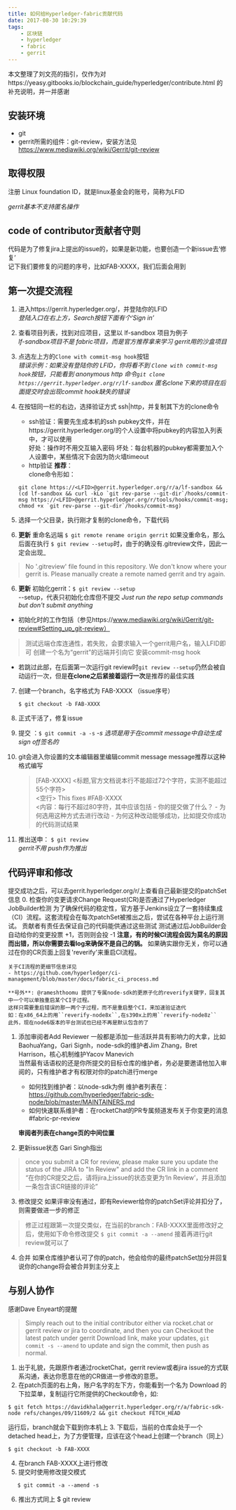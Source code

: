 ```yaml
---
title: 如何给Hyperledger-fabric贡献代码
date: 2017-08-30 10:29:39
tags: 
    - 区块链
    - hyperledger
    - fabric
    - gerrit
---
```


本文整理了刘文亮的指引，仅作为对https://yeasy.gitbooks.io/blockchain_guide/hyperledger/contribute.html
的补充说明，并一并感谢

<!--more-->
## 安装环境
 - git
 - gerrit所需的组件：git-review，安装方法见 https://www.mediawiki.org/wiki/Gerrit/git-review

## 取得权限
注册 Linux foundation ID，就是linux基金会的账号，简称为LFID 

*gerrit基本不支持匿名操作*

## code of contributor贡献者守则

代码是为了修复jira上提出的issue的，如果是新功能，也要创造一个新issue去‘修复’  
记下我们要修复的问题的序号，比如FAB-XXXX，我们后面会用到

## 第一次提交流程
1. 进入https://gerrit.hyperledger.org/，并登陆你的LFID  
    *登陆入口在右上方，Search按钮下面有个‘Sign in’*  
2. 查看项目列表，找到对应项目，这里以 lf-sandbox 项目为例子  
    *lf-sandbox项目不是 fabric项目，而是官方推荐拿来学习 gerrit用的沙盒项目*

3. 点选左上方的`Clone with commit-msg hook`按钮  
    *错误示例：如果没有登陆你的 LFID，你将看不到 `Clone with commit-msg hook`按钮，只能看到 anonymous http 命令`git clone https://gerrit.hyperledger.org/r/lf-sandbox`*
    *匿名clone下来的项目在后面提交时会出现commit hook缺失的错误*
4. 在按钮同一栏的右边，选择验证方式 ssh|http，并复制其下方的clone命令
    - ssh验证：需要先生成本机的ssh pubkey文件，并在https://gerrit.hyperledger.org/的个人设置中将pubkey的内容加入列表中，才可以使用  
    好处：操作时不用交互输入密码
    坏处：每台机器的pubkey都需要加入个人设置中，某些情况下会因为防火墙timeout  
    - http验证 **推荐**：  
    clone命令形如：
    ``` 
    git clone https://<LFID>@gerrit.hyperledger.org/r/a/lf-sandbox && (cd lf-sandbox && curl -kLo `git rev-parse --git-dir`/hooks/commit-msg https://<LFID>@gerrit.hyperledger.org/r/tools/hooks/commit-msg; chmod +x `git rev-parse --git-dir`/hooks/commit-msg)
    ```
5. 选择一个父目录，执行刚才复制的clone命令，下载代码
6. **更新** 重命名远端 `$ git remote rename origin gerrit`
    如果没重命名，那么后面在执行 `$ git review --setup`时，由于的确没有.gitreview文件，因此一定会出现_
  > No '.gitreview' file found in this repository. We don't know where your gerrit is. Please manually create a remote named gerrit and try again.  
6. **更新** 初始化gerrit：`$ git review --setup`  
 \--setup，代表只初始化仓库但不提交 _Just run the repo setup commands but don't submit anything_  
 - 初始化时的工作包括（参见https://www.mediawiki.org/wiki/Gerrit/git-review#Setting_up_git-review）
  > 测试远端仓库连通性，若失败，会要求输入一个gerrit用户名，输入LFID即可
  >创建一个名为“gerrit”的远端并引向它 
  >安装commit-msg hook
 - 若跳过此部，在后面第一次运行git review时`git review --setup`仍然会被自动运行一次，但是**在clone之后紧接着运行一次**是推荐的最佳实践
7. 创建一个branch，名字格式为 FAB-XXXX （issue序号）  
      ```
      $ git checkout -b FAB-XXXX
      ```
8. 正式干活了，修复issue
9. 提交 ：`$ git commit -a -s`
   *-s 选项是用于在commit message中自动生成sign off签名的*
10. git会进入你设置的文本编辑器里编辑commit message
    message推荐以这种格式编写

      > [FAB-XXXX] <标题,官方文档说本行不能超过72个字符，实测不能超过55个字符>  
      > <空行>
      > This fixes #FAB-XXXX  
      > <内容：每行不超过80字符，其中应该包括
      >     - 你的提交做了什么？
      >     - 为何选用这种方式去进行改动
      >     - 为何这种改动能够成功，比如提交你成功的代码测试结果
      >     
      > >

11. 推出送申： `$ git review`  
    *gerrit不用 push作为推出*

## 代码评审和修改
提交成功之后，可以去gerrit.hyperledger.org/r/上查看自己最新提交的patchSet信息
0. 检查你的变更请求Change Request(CR)是否通过了Hyperledger JobBuilder检测
为了确保代码的稳定性，官方基于Jenkins设立了一套持续集成（CI）流程。这套流程会在每次patchSet被推出之后，尝试在各种平台上运行测试。
贡献者有责任去保证自己的代码能供通过这些测试
测试通过后JobBuilder会自动给你的变更投票 +1，否则则会投 -1
    **注意，有的时候CI流程会因为莫名的原因而出错，所以你需要去看log来确保不是自己的锅。**
    如果确实跟你无关，你可以通过在你的CR页面上回复'reverify'来重启CI流程。
    
    关于CI流程的更细节信息详见
    - https://github.com/hyperledger/ci-management/blob/master/docs/fabric_ci_process.md
    
    **号外**: @rameshthoomu 提供了专属node-sdk的更原子化的reverify关键字，回复其中一个可以单独重启某个CI子过程。
    这样只需要重启错误的那一两个子过程，而不是重启整个CI，来加速验证迭代  
    如：在x86_64上的用``reverify-node8x``,在s390x上的用``reverify-node8z``
    此外，现在node6版本的平台测试也已经不再是默认包含的了
        
    

1. 添加审阅者Add Reviewer
一般都是添加一些活跃并具有影响力的大拿，比如BaohuaYang，Gari Signh，node-sdk的维护者Jim Zhang，Bret Harrison，核心机制维护Yacov Manevich  
当然最有话语权的还是你所提交的目标仓库的维护者，务必是要邀请他加入审阅的，只有维护者才有权限对你的patch进行merge
    - 如何找到维护者：以node-sdk为例 维护者列表在：
    https://github.com/hyperledger/fabric-sdk-node/blob/master/MAINTAINERS.md
    - 如何快速联系维护者：在rocketChat的PR专属频道发布关于你变更的消息 #fabric-pr-review

    **审阅者列表在change页的中间位置**

2. 更新issue状态
Gari Singh指出
 > once you submit a CR for review, please make sure you update the status of the JIRA to "In Review" and add the CR link in a comment    
“在你的CR提交之后，请将jira上issue的状态变更为‘In Review’，并且添加一条包含该CR链接的评论”

3. 修改提交
如果评审没有通过，即有Reviewer给你的patchSet评论并扣分了，则需要做进一步的修正
 > 修正过程跟第一次提交类似，在当前的branch：FAB-XXXX里面修改好之后，使用如下命令修改提交 
    ```
    $ git commit -a --amend
    ```
 > 接着再进行git review就可以了

4. 合并
如果仓库维护者认可了你的patch，他会给你的最终patchSet加分并回复说你的change将会被合并到主分支上

## 与别人协作

感谢Dave Enyeart的提醒
 > Simply reach out to the initial contributor either via rocket.chat or gerrit review or jira to coordinate, and then you can Checkout the latest patch under gerrit Download link, make your updates, `git commit -s --amend` to update and sign the commit, then push as normal.

1. 出于礼貌，先跟原作者通过rocketChat，gerrit review或者jira issue的方式联系沟通，表达你愿意在他的CR做进一步修改的意愿。
2. 在patch页面的右上角，账户名字的左下方，你能看到一个名为 Download 的下拉菜单，复制运行它所提供的Checkout命令，如:  
 ```
 $ git fetch https://davidkhala@gerrit.hyperledger.org/r/a/fabric-sdk-node refs/changes/09/11609/2 && git checkout FETCH_HEAD
 ```
 运行后，branch就会下载到你本机上
3. 下载后，当前的仓库会处于一个 detached head上，为了方便管理，应该在这个head上创建一个branch（同上）
 ```
 $ git checkout -b FAB-XXXX
 ```
4. 在branch FAB-XXXX上进行修改
5. 提交时使用修改提交模式
 ```
    $ git commit -a --amend -s
 ```
6. 推出方式同上 $ git review












    


